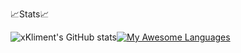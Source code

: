 📈Stats📈













![xKliment's GitHub stats](https://github-readme-stats.vercel.app/api?username=xKliment&show_icons=true&hide_border=true&line_height=22&theme=gruvbox)[![My Awesome Languages](https://github-readme-stats.vercel.app/api/top-langs/?username=xKliment&include_all_commits=true&count_private=true&show_icons=true&hide_border=true&layout=compact&hide=lua&langs_count=8&theme=gruvbox)](https://git.io/awesome-stats-card)
